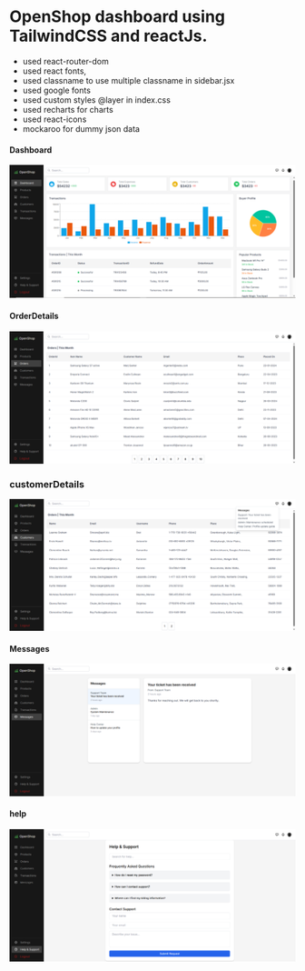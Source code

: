 # OpenShop dashboard using TailwindCSS and reactJs.
- used react-router-dom
- used react fonts,
- used classname to use multiple classname in sidebar.jsx
- used google fonts
- used custom styles @layer in index.css
- used recharts for charts
- used react-icons
- mockaroo for dummy json data

#### Dashboard

![Dashboard Screenshot](./src/assets/Dashboard.PNG)

#### OrderDetails
![orders Screenshot](./src/assets/orders.PNG)

### customerDetails
![customers Screenshot](./src/assets/customers_messages.PNG)

#### Messages
![Messages Screenshot](./src/assets/msg.PNG)

#### help
![help Screenshot](./src/assets/help.PNG)

